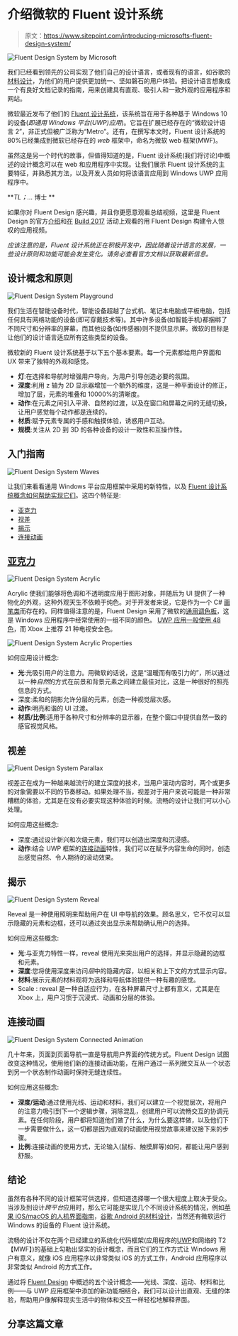 # 介绍微软的 Fluent 设计系统

> 原文：<https://www.sitepoint.com/introducing-microsofts-fluent-design-system/>

![Fluent Design System by Microsoft](img/0d5b995740b154ca5d0d8f1b22d9b925.png)

我们已经看到领先的公司实现了他们自己的设计语言，或者现有的语言，如谷歌的[材料设计](https://material.io/guidelines/)，为他们的用户提供更加统一、坚如磐石的用户体验。把设计语言想象成一个有良好文档记录的指南，用来创建具有直观、吸引人和一致外观的应用程序和网站。

微软最近发布了他们的 [Fluent 设计系统](https://fluent.microsoft.com/)，该系统旨在用于各种基于 Windows 10 的设备(*即通用 Windows 平台(UWP)应用*)。它旨在扩展已经存在的“微软设计语言 2”，非正式但被广泛称为“Metro”。还有，在撰写本文时，Fluent 设计系统的 80%已经集成到微软已经存在的 *web* 框架中，命名为微软 web 框架(MWF)。

虽然这是另一个时代的故事，但值得知道的是，Fluent 设计系统(我们将讨论)中概述的设计概念可以在 web 和应用程序中实现。让我们展示 Fluent 设计系统的主要特征，并熟悉其方法，以及开发人员如何将该语言应用到 Windows UWP 应用程序中。

***TL；…* 博士 **

如果你对 Fluent Design 感兴趣，并且你更愿意观看总结视频，这里是 Fluent Design 的官方[介绍](https://channel9.msdn.com/Events/Build/2017/B8066)和[在](https://channel9.msdn.com/events/Build/2017/B8034) [Build 2017](https://build.microsoft.com/) 活动上观看的用 Fluent Design 构建令人惊叹的应用视频。

*应该注意的是，Fluent 设计系统正在积极开发中，因此随着设计语言的发展，一些设计原则和功能可能会发生变化。请务必查看官方文档以获取最新信息。*

## 设计概念和原则

![Fluent Design System Playground](img/d575963e020e7ffba88d46399b3ef5a0.png)

我们生活在智能设备时代，智能设备超越了台式机、笔记本电脑或平板电脑，包括任何具有网络功能的设备(即可穿戴技术等)。其中许多设备(如智能手机)都捆绑了不同尺寸和分辨率的屏幕，而其他设备(如传感器)则不提供显示屏。微软的目标是让他们的设计语言适应所有这些类型的设备。

微软新的 Fluent 设计系统基于以下五个基本要素。每一个元素都给用户界面和 UX 带来了独特的外观和感觉。

*   **灯**:在选择和导航时增强用户导向，为用户引导创造必要的氛围。
*   **深度**:利用 z 轴为 2D 显示器增加一个额外的维度，这是一种平面设计的修正，增加了层，元素的堆叠和 10000%的清晰度。
*   **动作**:在元素之间引入平滑、自然的过渡，以及在窗口和屏幕之间的无缝切换，让用户感觉每个动作都是连续的。
*   **材质**:赋予元素专属的手感和触摸体验，诱惑用户互动。
*   **规模**:关注从 2D 到 3D 的各种设备的设计一致性和互操作性。

## 入门指南

![Fluent Design System Waves](img/95d6c619ce15a3f0e421f1e387769c70.png)

让我们来看看通用 Windows 平台应用框架中采用的新特性，以及 [Fluent 设计系统概念如何帮助实现它们](https://docs.microsoft.com/en-us/windows/uwp/layout/design-and-ui-intro#uwp-and-the-fluent-design-system)。这四个特征是:

*   [亚克力](https://docs.microsoft.com/en-us/windows/uwp/style/acrylic)
*   [视差](https://docs.microsoft.com/en-us/windows/uwp/style/parallax)
*   [揭示](https://docs.microsoft.com/en-us/windows/uwp/style/reveal)
*   [连接动画](https://docs.microsoft.com/en-us/windows/uwp/style/connected-animation)

## [亚克力](https://docs.microsoft.com/en-us/windows/uwp/style/acrylic)

![Fluent Design System Acrylic](img/cf2358f64dd05c5c8b58a3c32feb59e9.png)

Acrylic 使我们能够将色调和不透明度应用于图形对象，并随后为 UI 提供了一种物化的外观，这种外观天生不依赖于纯色。对于开发者来说，它是作为一个 C# [画笔类](https://docs.microsoft.com/en-us/uwp/api/windows.ui.xaml.media.acrylicbrush)而存在的。同样值得注意的是，Fluent Design 采用了微软的[通用调色板](https://www.microsoft.com/en-us/design/color)，这是 Windows 应用程序中经常使用的一组不同的颜色。 [UWP 应用一般使用 48 色](https://docs.microsoft.com/en-us/windows/uwp/style/color)，而 Xbox 上推荐 21 种电视安全色。

![Fluent Design System Acrylic Properties](img/bc338fffa0225e843d552d68ad272ac4.png)

如何应用设计概念:

*   **光**:光吸引用户的注意力。用微软的话说，这是“温暖而有吸引力的”，所以通过以一种*自然*的方式在前景和背景元素之间建立最佳对比，这是一种很好的照亮信息的方式。
*   深度:柔和的阴影允许分层的元素，创造一种视觉层次感。
*   **动作**:明亮和谐的 UI 过渡。
*   **材质/比例**:适用于各种尺寸和分辨率的显示器，在整个窗口中提供自然一致的感官视觉风格。

## 视差

![Fluent Design System Parallax](img/65c7f26e7055c22a9b81fc176636c0a7.png)

视差正在成为一种越来越流行的建立深度的技术，当用户滚动内容时，两个或更多的对象需要以不同的节奏移动。如果处理不当，视差对于用户来说可能是一种非常糟糕的体验，尤其是在没有必要实现这种体验的时候。流畅的设计让我们可以小心处理。

如何应用这些概念:

*   深度:通过设计新兴和次级元素，我们可以创造出深度和沉浸感。
*   **动作**:结合 UWP 框架的[连接动画](https://docs.microsoft.com/en-us/windows/uwp/style/connected-animation)特性，我们可以在赋予内容生命的同时，创造出感觉自然、令人期待的滚动效果。

## 揭示

![Fluent Design System Reveal](img/d14d32c5b9b90998e90b400b9f6fbe9b.png)

Reveal 是一种使用照明来帮助用户在 UI 中导航的效果。顾名思义，它不仅可以显示隐藏的元素和边框，还可以通过突出显示来帮助确认用户的选择。

如何应用这些概念:

*   **光**:与亚克力特性一样，reveal 使用光来突出用户的选择，并显示隐藏的边框和元素。
*   **深度**:您将使用深度来访问*层*中的隐藏内容，以相关和上下文的方式显示内容。
*   **材料**:展示元素的材料观将为选择和导航体验提供一种有趣的感觉。
*   Scale : reveal 是一种自适应行为，在各种屏幕尺寸上都有意义，尤其是在 Xbox 上，用户习惯于沉浸式、动画和分层的体验。

## 连接动画

![Fluent Design System Connected Animation](img/4a9f910ebdc10d8c68900c33a45dd27b.png)

几十年来，页面到页面导航一直是导航用户界面的传统方式。Fluent Design 试图改变这种情况，使用他们新的连接动画功能，在用户通过一系列微交互从一个状态到另一个状态制作动画时保持无缝连续性。

如何应用这些概念:

*   **深度/运动**:通过使用光线、运动和材料，我们可以建立一个视觉层次，将用户的注意力吸引到下一个逻辑步骤，消除混乱，创建用户可以流畅交互的协调元素。在任何阶段，用户都将知道他们做了什么，为什么要这样做，以及他们下一步需要做什么，这一切都是因为直观的动画使用视觉故事来建议接下来的步骤。
*   **比例**:连接动画的使用方式，无论输入(鼠标、触摸屏等)如何，都能让用户感到舒服。

## 结论

虽然有各种不同的设计框架可供选择，但知道选择哪一个很大程度上取决于受众。当涉及到设计*跨平台*应用时，那么它可能是实现几个不同设计系统的情况，例如[苹果 iOS/macOS 的人机界面指南](https://developer.apple.com/ios/human-interface-guidelines/overview/design-principles/)，[谷歌 Android 的材料设计](https://www.sitepoint.com/free-material-design-css-frameworks-compared/)，当然还有微软运行 Windows 的设备的 Fluent 设计系统。

流畅的设计不仅在两个已经建立的系统化代码框架(应用程序的[UWP](https://docs.microsoft.com/en-us/windows/uwp/get-started/whats-a-uwp)和网络的 T2【MWF】)的基础上勾勒出坚实的设计概念，而且它们的工作方式让 Windows 用户有意义，就像 iOS 应用程序以非常类似 iOS 的方式工作，Android 应用程序以非常类似 Android 的方式工作。

通过将 [Fluent Design](https://fluent.microsoft.com/) 中概述的五个设计概念——光线、深度、运动、材料和比例——与 UWP 应用框架中添加的新功能相结合，我们可以设计出直观、无缝的体验，帮助用户像解释现实生活中的物体和交互一样轻松地解释界面。

## 分享这篇文章